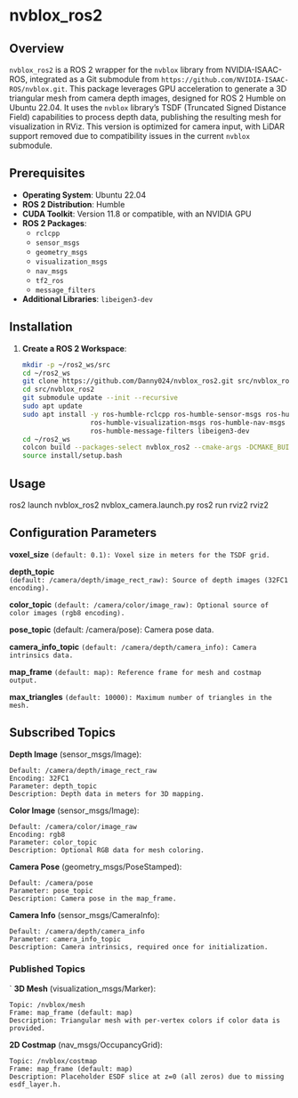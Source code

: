 # nvblox_ros2

## Overview

`nvblox_ros2` is a ROS 2 wrapper for the `nvblox` library from NVIDIA-ISAAC-ROS, integrated as a Git submodule from `https://github.com/NVIDIA-ISAAC-ROS/nvblox.git`. This package leverages GPU acceleration to generate a 3D triangular mesh from camera depth images, designed for ROS 2 Humble on Ubuntu 22.04. It uses the `nvblox` library’s TSDF (Truncated Signed Distance Field) capabilities to process depth data, publishing the resulting mesh for visualization in RViz. This version is optimized for camera input, with LiDAR support removed due to compatibility issues in the current `nvblox` submodule.

## Prerequisites

- **Operating System**: Ubuntu 22.04
- **ROS 2 Distribution**: Humble
- **CUDA Toolkit**: Version 11.8 or compatible, with an NVIDIA GPU
- **ROS 2 Packages**:
  - `rclcpp`
  - `sensor_msgs`
  - `geometry_msgs`
  - `visualization_msgs`
  - `nav_msgs`
  - `tf2_ros`
  - `message_filters`
- **Additional Libraries**: `libeigen3-dev`

## Installation

1. **Create a ROS 2 Workspace**:
   ```bash
   mkdir -p ~/ros2_ws/src
   cd ~/ros2_ws
   git clone https://github.com/Danny024/nvblox_ros2.git src/nvblox_ros2
   cd src/nvblox_ros2
   git submodule update --init --recursive
   sudo apt update
   sudo apt install -y ros-humble-rclcpp ros-humble-sensor-msgs ros-humble-geometry-msgs \
                    ros-humble-visualization-msgs ros-humble-nav-msgs ros-humble-tf2-ros \
                    ros-humble-message-filters libeigen3-dev
   cd ~/ros2_ws
   colcon build --packages-select nvblox_ros2 --cmake-args -DCMAKE_BUILD_TYPE=Release
   source install/setup.bash
   ```
## Usage

   ros2 launch nvblox_ros2 nvblox_camera.launch.py
   ros2 run rviz2 rviz2
   
## Configuration Parameters

**voxel_size** 
```(default: 0.1): Voxel size in meters for the TSDF grid.```

**depth_topic**  
```(default: /camera/depth/image_rect_raw): Source of depth images (32FC1 encoding).```

**color_topic** 
```(default: /camera/color/image_raw): Optional source of color images (rgb8 encoding).```

**pose_topic** 
(default: /camera/pose): Camera pose data.

**camera_info_topic** 
```(default: /camera/depth/camera_info): Camera intrinsics data.```

**map_frame** 
```(default: map): Reference frame for mesh and costmap output.```

**max_triangles** 
```(default: 10000): Maximum number of triangles in the mesh.```


## Subscribed Topics

**Depth Image** (sensor_msgs/Image):
```
Default: /camera/depth/image_rect_raw
Encoding: 32FC1
Parameter: depth_topic
Description: Depth data in meters for 3D mapping.
```
**Color Image** (sensor_msgs/Image):
```
Default: /camera/color/image_raw
Encoding: rgb8
Parameter: color_topic
Description: Optional RGB data for mesh coloring.
```

**Camera Pose** (geometry_msgs/PoseStamped):
```
Default: /camera/pose
Parameter: pose_topic
Description: Camera pose in the map_frame.
```

**Camera Info** (sensor_msgs/CameraInfo):
```
Default: /camera/depth/camera_info
Parameter: camera_info_topic
Description: Camera intrinsics, required once for initialization.
```

### Published Topics
`
**3D Mesh** (visualization_msgs/Marker):
```
Topic: /nvblox/mesh
Frame: map_frame (default: map)
Description: Triangular mesh with per-vertex colors if color data is provided.
```

**2D Costmap** (nav_msgs/OccupancyGrid):
```
Topic: /nvblox/costmap
Frame: map_frame (default: map)
Description: Placeholder ESDF slice at z=0 (all zeros) due to missing esdf_layer.h.
```

